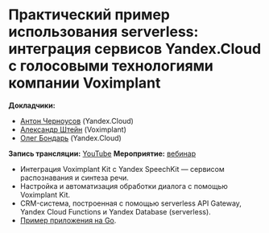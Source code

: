 # Практический пример использования serverless: интеграция сервисов Yandex.Cloud с голосовыми технологиями компании Voximplant

**Докладчики:**

* [Антон Черноусов](https://www.linkedin.com/in/golodnyj/) (Yandex.Cloud)
* [Александр Штейн](https://www.linkedin.com/in/shtein-alexander/) (Voximplant)
* [Олег Бондарь](https://www.linkedin.com/in/olegbondar2000) (Yandex.Cloud)

**Запись трансляции:** [YouTube](https://www.youtube.com/watch?v=mB0Wpn2473U)
**Мероприятие:** [вебинар](https://cloud.yandex.ru/events/298)

- Интеграция Voximplant Kit с Yandex SpeechKit — сервисом распознавания и синтеза речи.
- Настройка и автоматизация обработки диалога с помощью Voximplant Kit.
- CRM-система, построенная с помощью serverless API Gateway, Yandex Cloud Functions и Yandex Database (serverless).
- [Пример приложения на Go](https://github.com/yandex-cloud/examples/tree/master/serverless/serverless_voximplant).